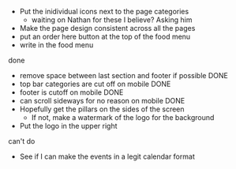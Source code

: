 - Put the inidividual icons next to the page categories
    - waiting on Nathan for these I believe? Asking him
- Make the page design consistent across all the pages
- put an order here button at the top of the food menu
- write in the food menu


done
- remove space between last section and footer if possible DONE
- top bar categories are cut off on mobile DONE
- footer is cutoff on mobile DONE
- can scroll sideways for no reason on mobile DONE
- Hopefully get the pillars on the sides of the screen
    - If not, make a watermark of the logo for the background
- Put the logo in the upper right

can't do
- See if I can make the events in a legit calendar format